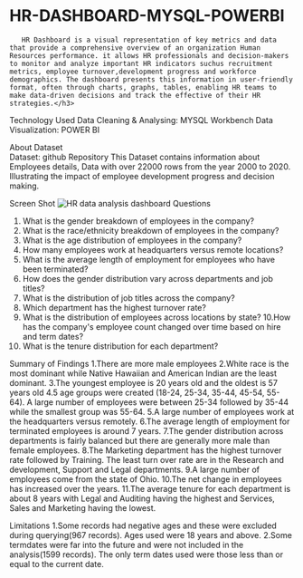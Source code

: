 # HR-DASHBOARD-MYSQL-POWERBI

       HR Dashboard is a visual representation of key metrics and data that provide a comprehensive overview of an organization Human Resources performance. it allows HR professionals and decision-makers to monitor and analyze important HR indicators suchus recruitment metrics, employee turnover,development progress and workforce demographics. The dashboard presents this information in user-friendly format, often through charts, graphs, tables, enabling HR teams to make data-driven decisions and track the effective of their HR strategies.</h3>

Technology Used
 Data Cleaning & Analysing: MYSQL Workbench
 Data Visualization: POWER BI

About Dataset             
 Dataset: github Repository
 This Dataset contains information about Employees details, Data with over 22000 rows from the year 2000 to 2020. Illustrating the impact of employee development progress and decision making.

Screen Shot
         ![HR data analysis dashboard](https://github.com/SRIDHAR-BASKARAN/HR-DASHBOARD-MYSQL-POWERBI/assets/142026057/b00fe232-f8b6-45e5-bad1-a8abe768dc15)
Questions
  1. What is the gender breakdown of employees in the company?
  2. What is the race/ethnicity breakdown of employees in the company?
  3. What is the age distribution of employees in the company?
  4. How many employees work at headquarters versus remote locations?
  5. What is the average length of employment for employees who have been terminated?
  6. How does the gender distribution vary across departments and job titles?
  7. What is the distribution of job titles across the company?
  8. Which department has the highest turnover rate?
  9. What is the distribution of employees across locations by state?
  10.How has the company's employee count changed over time based on hire and term dates?
  11. What is the tenure distribution for each department?

Summary of Findings
 1.There are more male employees
 2.White race is the most dominant while Native Hawaiian and American Indian are the least dominant.
 3.The youngest employee is 20 years old and the oldest is 57 years old
 4.5 age groups were created (18-24, 25-34, 35-44, 45-54, 55-64). A large number of employees were between 25-34 followed by 35-44 while the smallest group was 55-64.
 5.A large number of employees work at the headquarters versus remotely.
 6.The average length of employment for terminated employees is around 7 years.
 7.The gender distribution across departments is fairly balanced but there are generally more male than female employees.
 8.The Marketing department has the highest turnover rate followed by Training. The least turn over rate are in the Research and development, Support and Legal departments.
 9.A large number of employees come from the state of Ohio.
 10.The net change in employees has increased over the years.
 11.The average tenure for each department is about 8 years with Legal and Auditing having the highest and Services, Sales and Marketing having the lowest.

Limitations
 1.Some records had negative ages and these were excluded during querying(967 records). Ages used were 18 years and above.
 2.Some termdates were far into the future and were not included in the analysis(1599 records). The only term dates used were those less than or equal to the current date.
          
